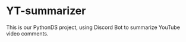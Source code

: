 # YT-summarizer
This is our PythonDS project, using Discord Bot to summarize YouTube video comments.
